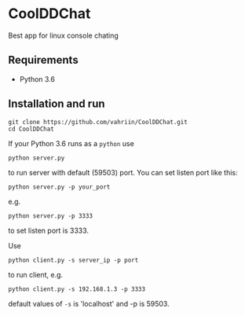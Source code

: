 # CoolDDChat

Best app for linux console chating

## Requirements

* Python 3.6

## Installation and run

```
git clone https://github.com/vahriin/CoolDDChat.git
cd CoolDDChat
```
If your Python 3.6 runs as a `python` use

```
python server.py
``` 

to run server with default (59503) port. You can set listen port like this:
```
python server.py -p your_port
```
e.g. 
```
python server.py -p 3333
```
to set listen port is 3333.

Use  
```
python client.py -s server_ip -p port
``` 
to run client, e.g.
```
python client.py -s 192.168.1.3 -p 3333
```

default values of `-s` is 'localhost' and -p is 59503.




